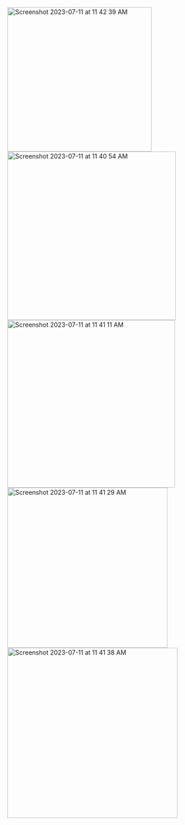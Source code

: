 <img width="328" alt="Screenshot 2023-07-11 at 11 42 39 AM" src="https://github.com/Chilam-Yim/Taste-Finder/assets/101900770/842a5e66-882d-4edd-b74d-c29ffbd4864c">
<img width="383" alt="Screenshot 2023-07-11 at 11 40 54 AM" src="https://github.com/Chilam-Yim/Taste-Finder/assets/101900770/53861c3b-d4c5-4edb-8850-2ccee2a5e68f">
<img width="381" alt="Screenshot 2023-07-11 at 11 41 11 AM" src="https://github.com/Chilam-Yim/Taste-Finder/assets/101900770/996e06bb-7808-4d57-bdaf-a6357c569dca">
<img width="364" alt="Screenshot 2023-07-11 at 11 41 29 AM" src="https://github.com/Chilam-Yim/Taste-Finder/assets/101900770/bc660c46-272f-4c73-b2c3-fc72190547e5">
<img width="387" alt="Screenshot 2023-07-11 at 11 41 38 AM" src="https://github.com/Chilam-Yim/Taste-Finder/assets/101900770/75492492-992e-4e9d-8b5b-5b3fd79658b8">
